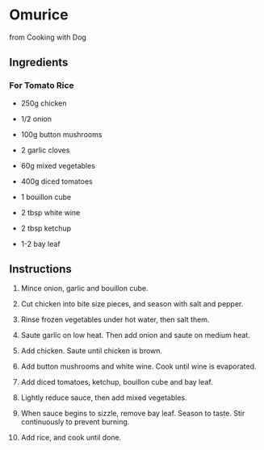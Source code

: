 # Omurice

from Cooking with Dog

## Ingredients

### For Tomato Rice

* 250g chicken

* 1/2 onion

* 100g button mushrooms

* 2 garlic cloves

* 60g mixed vegetables

* 400g diced tomatoes

* 1 bouillon cube

* 2 tbsp white wine

* 2 tbsp ketchup

* 1-2 bay leaf

## Instructions

1. Mince onion, garlic and bouillon cube.

2. Cut chicken into bite size pieces, and season with salt and pepper.

3. Rinse frozen vegetables under hot water, then salt them.

4. Saute garlic on low heat. Then add onion and saute on medium heat.

5. Add chicken. Saute until chicken is brown.

6. Add button mushrooms and white wine. Cook until wine is evaporated.

7. Add diced tomatoes, ketchup, bouillon cube and bay leaf.

8. Lightly reduce sauce, then add mixed vegetables.

9. When sauce begins to sizzle, remove bay leaf. Season to taste. Stir continuously to prevent burning.

10. Add rice, and cook until done.




